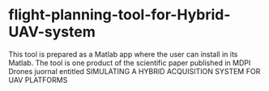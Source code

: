 # flight-planning-tool-for-Hybrid-UAV-system
This tool is prepared as a Matlab app where the user can install in its Matlab.
The tool is one product of the scientific paper published in MDPI Drones juornal entitled 
SIMULATING A HYBRID ACQUISITION SYSTEM FOR UAV PLATFORMS
